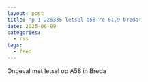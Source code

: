 ```yaml
---
layout: post
title: "p 1 225335 letsel a58 re 61,9 breda"
date: 2025-06-09
categories: 
  - rss
tags: 
  - feed
---
```


Ongeval met letsel op A58 in Breda
